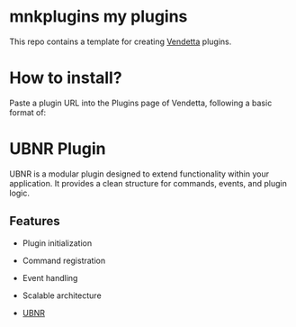 # mnkplugins my plugins
This repo contains a template for creating [Vendetta](https://github.com/vendetta-mod/Vendetta) plugins.

# How to install?
Paste a plugin URL into the Plugins page of Vendetta, following a basic format of:

# UBNR Plugin

UBNR is a modular plugin designed to extend functionality within your application. It provides a clean structure for commands, events, and plugin logic.

## Features

- Plugin initialization
- Command registration
- Event handling
- Scalable architecture

- [UBNR](https://mnklak.github.io/mnkplugins/UBNR/)

